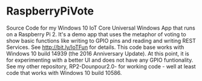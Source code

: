 # RaspberryPiVote
Source Code for my Windows 10 IoT Core Universal Windows App that runs on a Raspberry Pi 2.  It's a demo app that uses the metaphor of voting to show basic functions like writing to GPIO pins and reading and writing REST Services. See http://bit.ly/IoTFun for details.
This code base works with Windows 10 build 14939 (the 2016 Anniversary Update). At this point, it is for experimenting with a better UI and does not have any GPIO funtionality.
See my other repository, RP2-Dounpour2.0- for working code - well at least code that works with Windows 10 build 10586.
